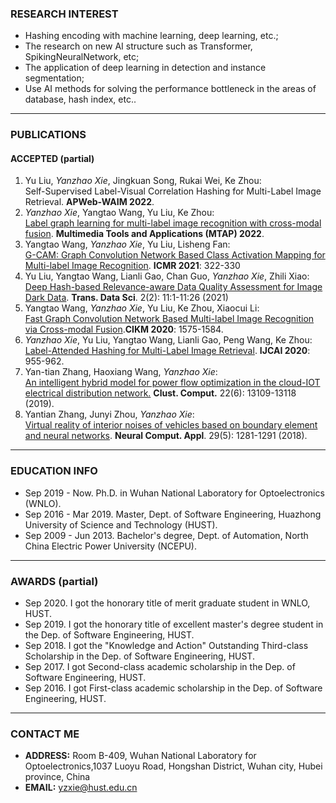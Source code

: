 <!-- <center><b><font size=50>Yanzhao Xie</font></b></center> -->
<!-- <center><a href="./index-cn.html">中文主页</a></center> -->
<!-- <div align=center><img src="./me.png" width="  "></div> -->

<!-- <center>Ph.D Candidate,</center>
<center>Huazhong University of Science and Technology (HUST),</center>
<center>Key Laboratory of Information Storage System, Ministry Of Education,</center>
<center>Wuhan National Laboratory for Optoelectronics (WNLO),</center>
<center>Intelligent Cloud Storage Joint Research Center of HUST and Tencent Inc.</center>

*** -->
### RESEARCH INTEREST     
- Hashing encoding with machine learning, deep learning, etc.;
- The research on new AI structure such as Transformer, SpikingNeuralNetwork, etc;
- The application of deep learning in detection and instance segmentation;
- Use AI methods for solving the performance bottleneck in the areas of database, hash index, etc..    

***
### PUBLICATIONS    
#### ACCEPTED (partial)
1. Yu Liu, *Yanzhao Xie*, Jingkuan Song, Rukai Wei, Ke Zhou:       
Self-Supervised Label-Visual Correlation Hashing for Multi-Label Image Retrieval. <b>APWeb-WAIM 2022</b>.
3. *Yanzhao Xie*, Yangtao Wang, Yu Liu, Ke Zhou:     
[Label graph learning for multi-label image recognition with cross-modal fusion](https://link.springer.com/article/10.1007/s11042-022-12397-y). <b>Multimedia Tools and Applications (MTAP) 2022</b>.
2. Yangtao Wang, *Yanzhao Xie*, Yu Liu, Lisheng Fan:      
[G-CAM: Graph Convolution Network Based Class Activation Mapping for Multi-label Image Recognition](https://dl.acm.org/doi/10.1145/3460426.3463620). <b>ICMR 2021</b>: 322-330
3. Yu Liu, Yangtao Wang, Lianli Gao, Chan Guo, *Yanzhao Xie*, Zhili Xiao:     
[Deep Hash-based Relevance-aware Data Quality Assessment for Image Dark Data](https://dl.acm.org/doi/10.1145/3420038). <b>Trans. Data Sci</b>. 2(2): 11:1-11:26 (2021)
4. Yangtao Wang, *Yanzhao Xie*, Yu Liu, Ke Zhou, Xiaocui Li:     
[Fast Graph Convolution Network Based Multi-label Image Recognition via Cross-modal Fusion](https://doi.org/10.1145/3340531.3411880).<b>CIKM 2020</b>: 1575-1584. 
5. *Yanzhao Xie*, Yu Liu, Yangtao Wang, Lianli Gao, Peng Wang, Ke Zhou:     
[Label-Attended Hashing for Multi-Label Image Retrieval](https://doi.org/10.24963/ijcai.2020/133). <b>IJCAI 2020</b>: 955-962.    
6. Yan-tian Zhang, Haoxiang Wang, *Yanzhao Xie*:     
[An intelligent hybrid model for power flow optimization in the cloud-IOT electrical distribution network.](https://link.springer.com/article/10.1007%2Fs10586-017-1270-0) <b>Clust. Comput.</b> 22(6): 13109-13118 (2019).    
7. Yantian Zhang, Junyi Zhou, *Yanzhao Xie*:      
[Virtual reality of interior noises of vehicles based on boundary element and neural networks](https://link.springer.com/article/10.1007%2Fs00521-016-2836-0). <b>Neural Comput. Appl</b>. 29(5): 1281-1291 (2018).   

      
<!-- #### 2.UNDER REVIEW
1. Label-Affinity Self-Adaptive Central Similarity Hashing (CVPR 2022), first author.
2. SELF-SUPERVISED LABEL-VISUAL CORRELATION HASHING FOR MULTI-LABEL IMAGE RETRIEVAL (ICME 2022), second author. -->
<!-- 3. Image-modality Representation for Anomaly Detection Using Generative Adversarial Network (EDBT 2022), third author. -->
     
***
### EDUCATION INFO
- Sep 2019 - Now. Ph.D. in Wuhan National Laboratory for Optoelectronics (WNLO).
- Sep 2016 - Mar 2019. Master, Dept. of Software Engineering, Huazhong University of Science and Technology (HUST).
- Sep 2009 - Jun 2013. Bachelor's degree, Dept. of Automation, North China Electric Power University (NCEPU).      

***
### AWARDS (partial)
- Sep 2020. I got the honorary title of merit graduate student in WNLO, HUST.
- Sep 2019. I got the honorary title of excellent master's degree student in the Dep. of Software Engineering, HUST.
- Sep 2018. I got the "Knowledge and Action" Outstanding Third-class Scholarship in the Dep. of Software Engineering, HUST.
- Sep 2017. I got Second-class academic scholarship in the Dep. of Software Engineering, HUST.
- Sep 2016. I got First-class academic scholarship in the Dep. of Software Engineering, HUST.    

***
### CONTACT ME
- <b>ADDRESS:</b>  Room B-409, Wuhan National Laboratory for Optoelectronics,1037 Luoyu Road, Hongshan District, Wuhan city, Hubei province, China
- <b>EMAIL:</b> yzxie@hust.edu.cn

